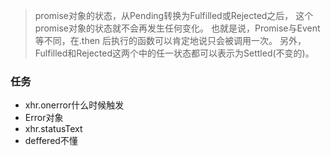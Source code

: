 > promise对象的状态，从Pending转换为Fulfilled或Rejected之后， 这个promise对象的状态就不会再发生任何变化。
也就是说，Promise与Event等不同，在.then 后执行的函数可以肯定地说只会被调用一次。
另外，Fulfilled和Rejected这两个中的任一状态都可以表示为Settled(不变的)。


### 任务
- xhr.onerror什么时候触发
- Error对象
- xhr.statusText
- deffered不懂